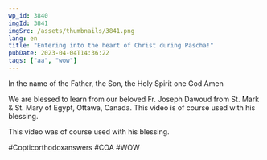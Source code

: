 ```yaml
---
wp_id: 3840
imgId: 3841
imgSrc: /assets/thumbnails/3841.png
lang: en
title: "Entering into the heart of Christ during Pascha!"
pubDate: 2023-04-04T14:36:22
tags: ["aa", "wow"]
---
```

<!-- page: 6 -->

<p>In the name of the Father, the Son, the Holy Spirit one God Amen</p>
<p>We are blessed to learn from our beloved Fr. Joseph Dawoud from St. Mark &amp; St. Mary of Egypt, Ottawa, Canada. This video is of course used with his blessing.</p>
<p>This video was of course used with his blessing.</p>
<p>#Copticorthodoxanswers #COA #WOW</p>
